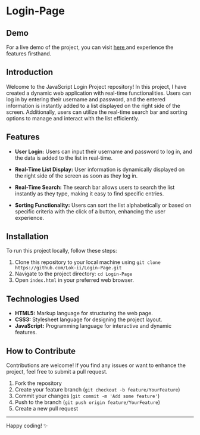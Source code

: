 # Login-Page

## Demo

For a live demo of the project, you can visit <a href = "https://lok-ii.github.io/Login-Page/"> here </a> and experience the features firsthand.

## Introduction

Welcome to the JavaScript Login Project repository! In this project, I have created a dynamic web application with real-time functionalities. Users can log in by entering their username and password, and the entered information is instantly added to a list displayed on the right side of the screen. Additionally, users can utilize the real-time search bar and sorting options to manage and interact with the list efficiently.

## Features

- **User Login:** Users can input their username and password to log in, and the data is added to the list in real-time.

- **Real-Time List Display:** User information is dynamically displayed on the right side of the screen as soon as they log in.

- **Real-Time Search:** The search bar allows users to search the list instantly as they type, making it easy to find specific entries.

- **Sorting Functionality:** Users can sort the list alphabetically or based on specific criteria with the click of a button, enhancing the user experience.



## Installation

To run this project locally, follow these steps:

1. Clone this repository to your local machine using `git clone https://github.com/Lok-ii/Login-Page.git`
2. Navigate to the project directory: `cd Login-Page`
3. Open `index.html` in your preferred web browser.

## Technologies Used

- **HTML5:** Markup language for structuring the web page.
- **CSS3:** Stylesheet language for designing the project layout.
- **JavaScript:** Programming language for interactive and dynamic features.

## How to Contribute

Contributions are welcome! If you find any issues or want to enhance the project, feel free to submit a pull request.

1. Fork the repository
2. Create your feature branch (`git checkout -b feature/YourFeature`)
3. Commit your changes (`git commit -m 'Add some feature'`)
4. Push to the branch (`git push origin feature/YourFeature`)
5. Create a new pull request


---

Happy coding! ✨
